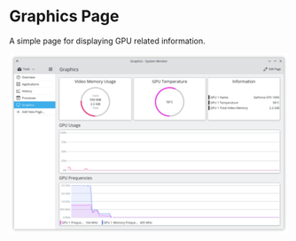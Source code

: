 # Graphics Page

A simple page for displaying GPU related information.

![Graphics Page](.github/graphics-page.png "Graphics Page")
